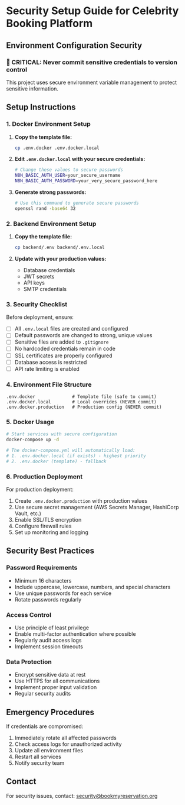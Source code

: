 # Security Setup Guide for Celebrity Booking Platform

## Environment Configuration Security

### 🚨 CRITICAL: Never commit sensitive credentials to version control

This project uses secure environment variable management to protect sensitive information.

## Setup Instructions

### 1. Docker Environment Setup

1. **Copy the template file:**
   ```bash
   cp .env.docker .env.docker.local
   ```

2. **Edit `.env.docker.local` with your secure credentials:**
   ```bash
   # Change these values to secure passwords
   N8N_BASIC_AUTH_USER=your_secure_username
   N8N_BASIC_AUTH_PASSWORD=your_very_secure_password_here
   ```

3. **Generate strong passwords:**
   ```bash
   # Use this command to generate secure passwords
   openssl rand -base64 32
   ```

### 2. Backend Environment Setup

1. **Copy the template file:**
   ```bash
   cp backend/.env backend/.env.local
   ```

2. **Update with your production values:**
   - Database credentials
   - JWT secrets
   - API keys
   - SMTP credentials

### 3. Security Checklist

Before deployment, ensure:

- [ ] All `.env.local` files are created and configured
- [ ] Default passwords are changed to strong, unique values
- [ ] Sensitive files are added to `.gitignore`
- [ ] No hardcoded credentials remain in code
- [ ] SSL certificates are properly configured
- [ ] Database access is restricted
- [ ] API rate limiting is enabled

### 4. Environment File Structure

```
.env.docker              # Template file (safe to commit)
.env.docker.local        # Local overrides (NEVER commit)
.env.docker.production   # Production config (NEVER commit)
```

### 5. Docker Usage

```bash
# Start services with secure configuration
docker-compose up -d

# The docker-compose.yml will automatically load:
# 1. .env.docker.local (if exists) - highest priority
# 2. .env.docker (template) - fallback
```

### 6. Production Deployment

For production deployment:

1. Create `.env.docker.production` with production values
2. Use secure secret management (AWS Secrets Manager, HashiCorp Vault, etc.)
3. Enable SSL/TLS encryption
4. Configure firewall rules
5. Set up monitoring and logging

## Security Best Practices

### Password Requirements
- Minimum 16 characters
- Include uppercase, lowercase, numbers, and special characters
- Use unique passwords for each service
- Rotate passwords regularly

### Access Control
- Use principle of least privilege
- Enable multi-factor authentication where possible
- Regularly audit access logs
- Implement session timeouts

### Data Protection
- Encrypt sensitive data at rest
- Use HTTPS for all communications
- Implement proper input validation
- Regular security audits

## Emergency Procedures

If credentials are compromised:
1. Immediately rotate all affected passwords
2. Check access logs for unauthorized activity
3. Update all environment files
4. Restart all services
5. Notify security team

## Contact

For security issues, contact: security@bookmyreservation.org